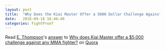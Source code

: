 ```yaml
---
layout: post
title:  "Why Does the Kiai Master Offer a 5000 Dollar Challenge Against Any MMA Fighter"
date:   2016-09-18 16:46:40
categories: FightProof
---
```





<span class="quora-content-embed" data-name="Why-does-Kiai-Master-offer-a-5-000-challenge-against-any-MMA-fighter/answer/E-Thompson">Read <a data-width="559" data-height="250" class="quora-content-link" href="http://www.quora.com/Why-does-Kiai-Master-offer-a-5-000-challenge-against-any-MMA-fighter/answer/E-Thompson" data-embed="0jL1f9Z" data-type="answer" data-id="13340161" data-key="3a131af6fa1931a21eb060d4a1c99c85" load-full-answer=True><a href="http://www.quora.com/E-Thompson">E. Thompson</a>&#039;s <a href="/Why-does-Kiai-Master-offer-a-5-000-challenge-against-any-MMA-fighter#ans13340161">answer</a> to <a href="/Why-does-Kiai-Master-offer-a-5-000-challenge-against-any-MMA-fighter" ref="canonical">Why does Kiai Master offer a $5,000 challenge against any MMA fighter?</a></a> on <a href="http://www.quora.com">Quora</a><script type="text/javascript" src="http://www.quora.com/widgets/content"></script></span>
